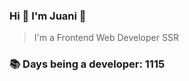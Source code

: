 ### Hi 👋 I&#39;m Juani 🦁

> I&#39;m a Frontend Web Developer SSR

### 📚 Days being a developer: 1115
